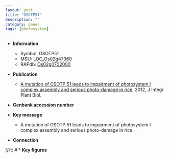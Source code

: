 ```yaml
---
layout: post
title: "OSOTP51"
description: ""
category: genes
tags: [photosystem]
---
```


* **Information**  
    + Symbol: OSOTP51  
    + MSU: [LOC_Os02g47360](http://rice.plantbiology.msu.edu/cgi-bin/ORF_infopage.cgi?orf=LOC_Os02g47360)  
    + RAPdb: [Os02g0702000](http://rapdb.dna.affrc.go.jp/viewer/gbrowse_details/irgsp1?name=Os02g0702000)  

* **Publication**  
    + [A mutation of OSOTP 51 leads to impairment of photosystem I complex assembly and serious photo-damage in rice](http://www.ncbi.nlm.nih.gov/pubmed?term=A+mutation+of+OSOTP+51+leads+to+impairment+of+photosystem+I+complex+assembly+and+serious+photo-damage+in+rice%5BTitle%5D), 2012, J Integr Plant Biol.

* **Genbank accession number**  

* **Key message**  
    + A mutation of OSOTP 51 leads to impairment of photosystem I complex assembly and serious photo-damage in rice.

* **Connection**  

[//]: # * **Key figures**  


